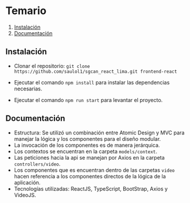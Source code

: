 # Temario
1. [Instalación](#instalación)
2. [Documentación](#documentación)

## Instalación

- Clonar el repositorio: `git clone https://github.com/saulol1/sgcan_react_lima.git frontend-react`

- Ejecutar el comando `npm install` para instalar las dependencias necesarias.

- Ejecutar el comando `npm run start` para levantar el proyecto.


## Documentación

- Estructura: Se utilizó un combinación entre Atomic Design y MVC para manejar la lógica y los componentes para el diseño modular.
- La invocación de los componentes es de manera jerárquica.
- Los contextos se encuentran en la carpeta `models/context`.
- Las peticiones hacia la api se manejan por Axios en la carpeta `controllers/video`.
- Los componentes que es encuentran dentro de las carpetas `video` hacen referencia a los componentes directos de la lógica de la aplicación.
- Tecnologías utilizadas: ReactJS, TypeScript, BootStrap, Axios y VideoJS.